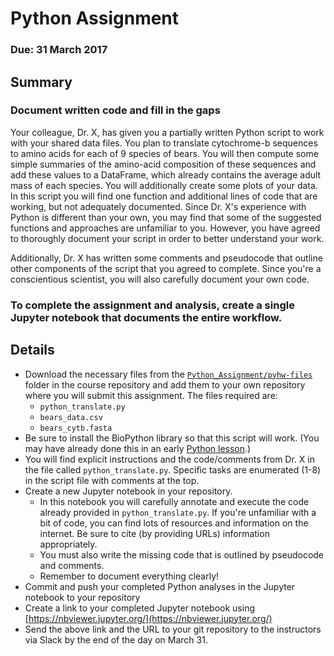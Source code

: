 # Python Assignment

### Due: 31 March 2017

## Summary

### Document written code and fill in the gaps

Your colleague, Dr. X, has given you a partially written Python script to work with your shared data files. 
You plan to translate cytochrome-b sequences to amino acids for each of 9 species of bears. 
You will then compute some simple summaries of the amino-acid composition of these sequences and add these values to a DataFrame, which already contains the average adult mass of each species. 
You will additionally create some plots of your data. 
In this script you will find one function and additional lines of code that are working, but not adequately documented. Since Dr. X's experience with Python is different than your own, you may find that some of the suggested functions and approaches are unfamiliar to you. However, you have agreed to thoroughly document your script in order to better understand your work.

Additionally, Dr. X has written some comments and pseudocode that outline other components of the script that you agreed to complete. Since you're a conscientious scientist, you will also carefully document your own code.

### To complete the assignment and analysis, create a single Jupyter notebook that documents the entire workflow. 

## Details

* Download the necessary files from the [`Python_Assignment/pyhw-files`](https://github.com/EEOB-BioData/BCB546X-Spring2017/tree/master/Python_Assignment/pyhw-files) folder in the course repository and add them to your own repository where you will submit this assignment. The files required are:
    * `python_translate.py`
    * `bears_data.csv`
    * `bears_cytb.fasta`
* Be sure to install the BioPython library so that this script will work. (You may have already done this in an early [Python lesson](https://eeob-biodata.github.io/2017-python-programming/02-datatypes).)
* You will find explicit instructions and the code/comments from Dr. X in the file called `python_translate.py`.
Specific tasks are enumerated (1-8) in the script file with comments at the top.
* Create a new Jupyter notebook in your repository. 
    * In this notebook you will carefully annotate and execute the code already provided in `python_translate.py`. If you're unfamiliar with a bit of code, you can find lots of resources and information on the internet. Be sure to cite (by providing URLs) information appropriately. 
    * You must also write the missing code that is outlined by pseudocode and comments.
    * Remember to document everything clearly!
* Commit and push your completed Python analyses in the Jupyter notebook to your repository
* Create a link to your completed Jupyter notebook using [https://nbviewer.jupyter.org/](https://nbviewer.jupyter.org/)
* Send the above link and the URL to your git repository to the instructors via Slack by the end of the day on March 31.


